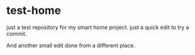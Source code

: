 # test-home
just a test repository for my smart home project.
just a quick edit to try a commit.

And another small edit done from a different place.
